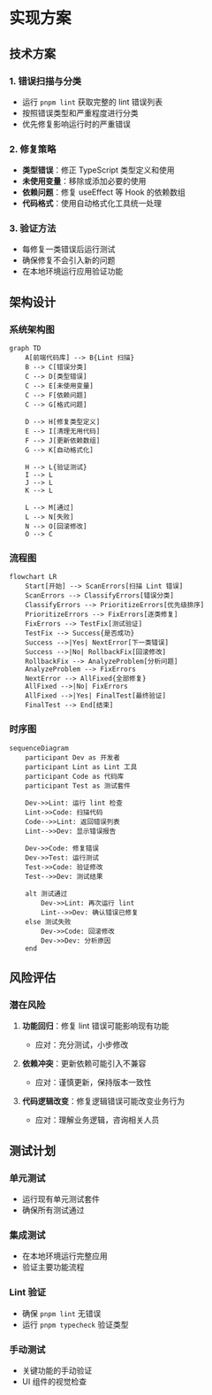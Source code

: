 # 实现方案

## 技术方案

### 1. 错误扫描与分类
- 运行 `pnpm lint` 获取完整的 lint 错误列表
- 按照错误类型和严重程度进行分类
- 优先修复影响运行时的严重错误

### 2. 修复策略
- **类型错误**：修正 TypeScript 类型定义和使用
- **未使用变量**：移除或添加必要的使用
- **依赖问题**：修复 useEffect 等 Hook 的依赖数组
- **代码格式**：使用自动格式化工具统一处理

### 3. 验证方法
- 每修复一类错误后运行测试
- 确保修复不会引入新的问题
- 在本地环境运行应用验证功能

## 架构设计

### 系统架构图
```mermaid
graph TD
    A[前端代码库] --> B{Lint 扫描}
    B --> C[错误分类]
    C --> D[类型错误]
    C --> E[未使用变量]
    C --> F[依赖问题]
    C --> G[格式问题]
    
    D --> H[修复类型定义]
    E --> I[清理无用代码]
    F --> J[更新依赖数组]
    G --> K[自动格式化]
    
    H --> L{验证测试}
    I --> L
    J --> L
    K --> L
    
    L --> M[通过]
    L --> N[失败]
    N --> O[回滚修改]
    O --> C
```

### 流程图
```mermaid
flowchart LR
    Start[开始] --> ScanErrors[扫描 Lint 错误]
    ScanErrors --> ClassifyErrors[错误分类]
    ClassifyErrors --> PrioritizeErrors[优先级排序]
    PrioritizeErrors --> FixErrors[逐类修复]
    FixErrors --> TestFix[测试验证]
    TestFix --> Success{是否成功}
    Success -->|Yes| NextError[下一类错误]
    Success -->|No| RollbackFix[回滚修改]
    RollbackFix --> AnalyzeProblem[分析问题]
    AnalyzeProblem --> FixErrors
    NextError --> AllFixed{全部修复}
    AllFixed -->|No| FixErrors
    AllFixed -->|Yes| FinalTest[最终验证]
    FinalTest --> End[结束]
```

### 时序图
```mermaid
sequenceDiagram
    participant Dev as 开发者
    participant Lint as Lint 工具
    participant Code as 代码库
    participant Test as 测试套件
    
    Dev->>Lint: 运行 lint 检查
    Lint->>Code: 扫描代码
    Code-->>Lint: 返回错误列表
    Lint-->>Dev: 显示错误报告
    
    Dev->>Code: 修复错误
    Dev->>Test: 运行测试
    Test->>Code: 验证修改
    Test-->>Dev: 测试结果
    
    alt 测试通过
        Dev->>Lint: 再次运行 lint
        Lint-->>Dev: 确认错误已修复
    else 测试失败
        Dev->>Code: 回滚修改
        Dev->>Dev: 分析原因
    end
```

## 风险评估

### 潜在风险
1. **功能回归**：修复 lint 错误可能影响现有功能
   - 应对：充分测试，小步修改

2. **依赖冲突**：更新依赖可能引入不兼容
   - 应对：谨慎更新，保持版本一致性

3. **代码逻辑改变**：修复逻辑错误可能改变业务行为
   - 应对：理解业务逻辑，咨询相关人员

## 测试计划

### 单元测试
- 运行现有单元测试套件
- 确保所有测试通过

### 集成测试
- 在本地环境运行完整应用
- 验证主要功能流程

### Lint 验证
- 确保 `pnpm lint` 无错误
- 运行 `pnpm typecheck` 验证类型

### 手动测试
- 关键功能的手动验证
- UI 组件的视觉检查